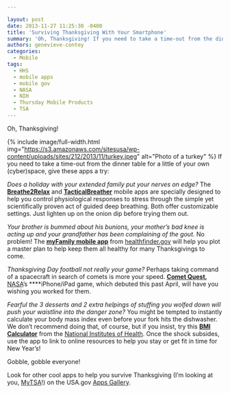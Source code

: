 ```yaml
---

layout: post
date: 2013-11-27 11:25:30 -0400
title: 'Surviving Thanksgiving With Your Smartphone'
summary: 'Oh, Thanksgiving! If you need to take a time-out from the dinner table for a little of your own (cyber)space, give these apps a try\: Does a holiday with your extended family put your nerves on edge? The Breathe2Relax and TacticalBreather&nbsp;mobile apps&nbsp;are specially designed to help you control physiological'
authors: genevieve-contey
categories:
  - Mobile
tags:
  - HHS
  - mobile apps
  - mobile gov
  - NASA
  - NIH
  - Thursday Mobile Products
  - TSA
---
```


Oh, Thanksgiving!

{% include image/full-width.html img="https://s3.amazonaws.com/sitesusa/wp-content/uploads/sites/212/2013/11/turkey.jpeg" alt="Photo of a turkey" %}
If you need to take a time-out from the dinner table for a little of your own (cyber)space, give these apps a try:

_Does a holiday with your extended family put your nerves on edge?_ The [**Breathe2Relax**](http://apps.usa.gov/breathe2relax.shtml) and **[TacticalBreather](http://apps.usa.gov/tactical-breather.shtml)** mobile apps are specially designed to help you control physiological responses to stress through the simple yet scientifically proven act of guided deep breathing. Both offer customizable settings. Just lighten up on the onion dip before trying them out.

_Your brother is bummed about his bunions, your mother’s bad knee is acting up and your grandfather has been complaining of the gout._ No problem! The [**myFamily mobile app**](http://apps.usa.gov/my-family.shtml) from [healthfinder.gov](http://healthfinder.gov/) will help you plot a master plan to help keep them all healthy for many Thanksgivings to come.

_Thanksgiving Day football not really your game?_ Perhaps taking command of a spacecraft in search of comets is more your speed. [**Comet Quest**](http://apps.usa.gov/cometquest.shtml)**,** [NASA](http://spaceplace.nasa.gov/comet-quest/en/)’s ****iPhone/iPad game, which debuted this past April, will have you wishing you worked for them.

_Fearful the 3 desserts and 2 extra helpings of stuffing you wolfed down will push your waistline into the danger zone?_  You might be tempted to instantly calculate your body mass index even before your fork hits the dishwasher. We don’t recommend doing that, of course, but if you insist, try this [**BMI Calculator**](http://apps.usa.gov/bmi-app/) from the [National Institutes of Health](http://www.nhlbi.nih.gov/). Once the shock subsides, use the app to link to online resources to help you stay or get fit in time for New Year’s!

Gobble, gobble everyone!

Look for other cool apps to help you survive Thanksgiving (I&#8217;m looking at you, [MyTSA](http://apps.usa.gov/tsa-app.shtml)!) on the USA.gov [Apps Gallery](http://apps.usa.gov/).